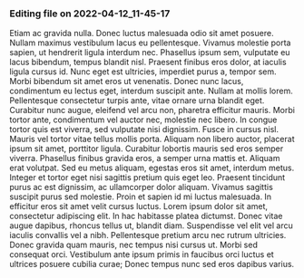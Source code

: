 

### Editing file on 2022-04-12_11-45-17

Etiam ac gravida nulla. Donec luctus malesuada odio sit amet posuere. Nullam maximus vestibulum lacus eu pellentesque. Vivamus molestie porta sapien, ut hendrerit ligula interdum nec. Phasellus ipsum sem, vulputate eu lacus bibendum, tempus blandit nisl. Praesent finibus eros dolor, at iaculis ligula cursus id. Nunc eget est ultricies, imperdiet purus a, tempor sem.
Morbi bibendum sit amet eros ut venenatis. Donec nunc lacus, condimentum eu lectus eget, interdum suscipit ante. Nullam at mollis lorem. Pellentesque consectetur turpis ante, vitae ornare urna blandit eget. Curabitur nunc augue, eleifend vel arcu non, pharetra efficitur mauris. Morbi tortor ante, condimentum vel auctor nec, molestie nec libero. In congue tortor quis est viverra, sed vulputate nisi dignissim. Fusce in cursus nisl. Mauris vel tortor vitae tellus mollis porta. Aliquam non libero auctor, placerat ipsum sit amet, porttitor ligula.
Curabitur lobortis mauris sed eros semper viverra. Phasellus finibus gravida eros, a semper urna mattis et. Aliquam erat volutpat. Sed eu metus aliquam, egestas eros sit amet, interdum metus. Integer et tortor eget nisi sagittis pretium quis eget leo. Praesent tincidunt purus ac est dignissim, ac ullamcorper dolor aliquam. Vivamus sagittis suscipit purus sed molestie.
Proin et sapien id mi luctus malesuada. In efficitur eros sit amet velit cursus luctus. Lorem ipsum dolor sit amet, consectetur adipiscing elit. In hac habitasse platea dictumst. Donec vitae augue dapibus, rhoncus tellus ut, blandit diam. Suspendisse vel elit vel arcu iaculis convallis vel a nibh. Pellentesque pretium arcu nec rutrum ultricies. Donec gravida quam mauris, nec tempus nisi cursus ut. Morbi sed consequat orci. Vestibulum ante ipsum primis in faucibus orci luctus et ultrices posuere cubilia curae; Donec tempus nunc sed eros dapibus varius.


